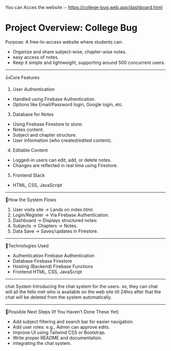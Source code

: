 You can Acces the website :- https://college-bug.web.app/dashboard.html


# Project Overview: College Bug

Purpose:
A free-to-access website where students can:
- Organize and share subject-wise, chapter-wise notes.
- easy access of notes.
- Keep it simple and lightweight, supporting around 500 concurrent users.

------------------------------------------------------------------------------------------------------------------------------------------------------------------------------------

👍Core Features

1. User Authentication
- Handled using Firebase Authentication.
- Options like Email/Password login, Google login, etc.

3. Database for Notes
- Using Firebase Firestore to store:
- Notes content.
- Subject and chapter structure.
- User information (who created/edited content).

4. Editable Content
- Logged-in users can edit, add, or delete notes.
- Changes are reflected in real time using Firestore.

5. Frontend Stack
- HTML, CSS, JavaScript

-----------------------------------------------------------------------------------------------

🫠How the System Flows

1. User visits site → Lands on index.html.
2. Login/Register → Via Firebase Authentication.
3. Dashboard → Displays structured notes:
4. Subjects → Chapters → Notes.
6. Data Save → Saves/updates in Firestore.

-------------------------------------------------------------------------------------------------

🤖Technologies Used

- Authentication	Firebase Authentication
- Database	Firebase Firestore
- Hosting (Backend)	Firebase Functions
- Frontend	HTML, CSS, JavaScript

--------------------------------------------------------------------------------------------------

chat System
Introducing the chat system for the users. so, they can chat will all the fello met who is available on the web site till 24hrs after that the chat will be deleted from the system automatically.

--------------------------------------------------------------------------------------------------

💁Possible Next Steps (If You Haven’t Done These Yet)

- Add subject filtering and search bar for easier navigation.
- Add user roles: e.g., Admin can approve edits.
- Improve UI using Tailwind CSS or Bootstrap.
- Write proper README and documentation.
- integrating the chat system.
